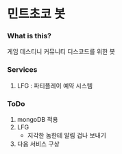 # 민트초코 봇

### What is this?
게임 데스티니 커뮤니티 디스코드를 위한 봇

### Services
1. LFG : 파티플레이 예약 시스템

### ToDo
1. mongoDB 적용
2. LFG
    - 지각한 놈한테 알림 겁나 보내기
3. 다음 서비스 구상
